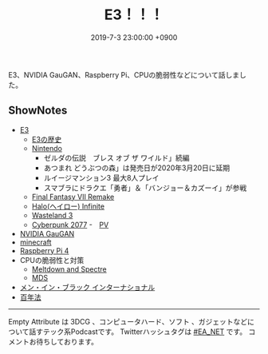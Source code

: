 ﻿---
actor_ids:
  - kou
  - hikaru
audio_file_path: /audio/12.mp3
audio_file_size: 32
date: 2019-7-3 23:00:00 +0900
description: E3、NVIDIA GauGAN、Raspberry Pi、CPUの脆弱性などについて話しました
duration: "69:50"
layout: article
title: 12. E3！！！
---

E3、NVIDIA GauGAN、Raspberry Pi、CPUの脆弱性などについて話しました。

## ShowNotes

- [E3](https://www.e3expo.com/show)
    - [E3の歴史](https://jp.ign.com/e3/14220/feature/e323)
    - [Nintendo](https://e3.nintendo.com/)
        - ゼルダの伝説　ブレス オブ ザ ワイルド」続編
        - あつまれ どうぶつの森」は発売日が2020年3月20日に延期
        - ルイージマンション3 最大8人プレイ
        - スマブラにドラクエ「勇者」＆「バンジョー＆カズーイ」が参戦
    - [Final Fantasy VII Remake](https://www.jp.square-enix.com/ffvii_remake/)
    - [Halo(ヘイロー) Infinite](https://www.xbox.com/ja-JP/games/halo-infinite)
    - [Wasteland 3](https://www.gamespark.jp/article/2019/05/15/89673.html)
    - [Cyberpunk 2077](https://www.cyberpunk.net/jp/ja/pre-order)
        -　[PV](https://www.youtube.com/watch?v=LembwKDo1Dk) 
- [NVIDIA GauGAN](http://3.16.206.30/)
- [minecraft](https://www.minecraft.net/ja-jp/)
- [Raspberry Pi 4](https://www.raspberrypi.org/products/)
- CPUの脆弱性と対策
    - [Meltdown and Spectre](https://meltdownattack.com/)
    - [MDS](https://www.intel.com/content/www/us/en/architecture-and-technology/mds.html)
- [メン・イン・ブラック インターナショナル](http://www.meninblack.jp/)
- [百年法](https://www.amazon.co.jp/dp/B00UWRCUMM/)

---

Empty Attribute は 3DCG 、コンピュータハード、ソフト 、ガジェットなどについて話すテック系Podcastです。
Twitterハッシュタグは [#EA_NET](https://twitter.com/intent/tweet?hashtags=EA_Net) です。
コメントお待ちしております。